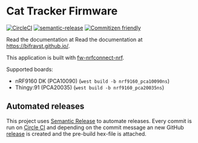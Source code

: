 # Cat Tracker Firmware

[![CircleCI](https://circleci.com/gh/bifravst/cat-tracker-fw/tree/saga.svg?style=svg)](https://circleci.com/gh/bifravst/cat-tracker-fw/tree/saga)
[![semantic-release](https://img.shields.io/badge/%20%20%F0%9F%93%A6%F0%9F%9A%80-semantic--release-e10079.svg)](https://github.com/semantic-release/semantic-release)
[![Commitizen friendly](https://img.shields.io/badge/commitizen-friendly-brightgreen.svg)](http://commitizen.github.io/cz-cli/)

Read the documentation at Read the documentation at https://bifravst.github.io/.

This application is built with [fw-nrfconnect-nrf](https://github.com/NordicPlayground/fw-nrfconnect-nrf).

Supported boards:

- nRF9160 DK (PCA10090) (`west build -b nrf9160_pca10090ns`)
- Thingy:91 (PCA20035) (`west build -b nrf9160_pca20035ns`)

## Automated releases

This project uses [Semantic Release](https://github.com/semantic-release/semantic-release) to automate releases. Every commit is run on [Circle CI](https://circleci.com/gh/bifravst/cat-tracker-fw/tree/saga) and depending on the commit message an new GitHub [release](https://github.com/bifravst/cat-tracker-fw/releases) is created and the pre-build hex-file is attached.
